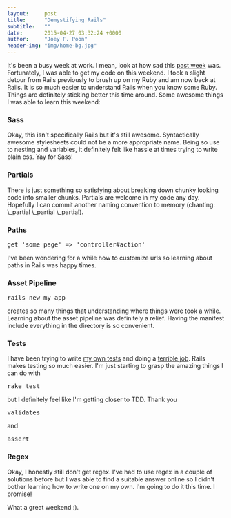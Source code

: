 ```yaml
---
layout:     post
title:      "Demystifying Rails"
subtitle:   ""
date:       2015-04-27 03:32:24 +0000
author:     "Joey F. Poon"
header-img: "img/home-bg.jpg"
---
```


It's been a busy week at work. I mean, look at how sad this <a href="https://github.com/joeypoon">past week</a> was. Fortunately, I was able to get my code on this weekend. I took a slight detour from Rails previously to brush up on my Ruby and am now back at Rails. It is so much easier to understand Rails when you know some Ruby. Things are definitely sticking better this time around. Some awesome things I was able to learn this weekend:

<h3>Sass</h3>
Okay, this isn't specifically Rails but it's still awesome. Syntactically awesome stylesheets could not be a more appropriate name. Being so use to nesting and variables, it definitely felt like hassle at times trying to write plain css. Yay for Sass!

<h3>Partials</h3>
There is just something so satisfying about breaking down chunky looking code into smaller chunks. Partials are welcome in my code any day. Hopefully I can commit another naming convention to memory (chanting: \_partial \_partial \_partial).

<h3>Paths</h3>
<pre>get 'some_page' =&gt; 'controller#action'</pre>
I've been wondering for a while how to customize urls so learning about paths in Rails was happy times.

<h3>Asset Pipeline</h3>
<pre>rails new my_app</pre> creates so many things that understanding where things were took a while. Learning about the asset pipeline was definitely a relief. Having the manifest include everything in the directory is so convenient.

<h3>Tests</h3>
I have been trying to write <a href="{{ site.baseurl }}/on-the-road-to-testing.html">my own tests</a> and doing a <a href="https://github.com/joeypoon/Summer_FA_Calculator">terrible job</a>. Rails makes testing so much easier. I'm just starting to grasp the amazing things I can do with
<pre>rake test</pre>
but I definitely feel like I'm getting closer to TDD. Thank you
<pre>validates</pre>
and
<pre>assert</pre>

<h3>Regex</h3>
Okay, I honestly still don't get regex. I've had to use regex in a couple of solutions before but I was able to find a suitable answer online so I didn't bother learning how to write one on my own. I'm going to do it this time. I promise!

What a great weekend :).
